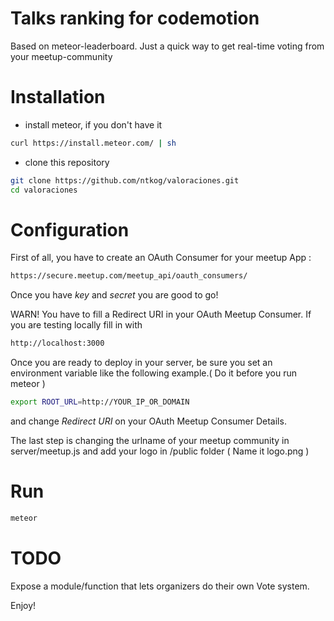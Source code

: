 # Talks ranking for codemotion

Based on meteor-leaderboard. Just a quick way to get real-time voting from your meetup-community

# Installation
- install meteor, if you don't have it
```bash
curl https://install.meteor.com/ | sh
```

- clone this repository
```bash
git clone https://github.com/ntkog/valoraciones.git
cd valoraciones
```

# Configuration

First of all, you have to create an OAuth Consumer for your meetup App :
```bash
https://secure.meetup.com/meetup_api/oauth_consumers/
```

Once you have *key* and *secret* you are good to go!

WARN! You have to fill a Redirect URI in your OAuth Meetup Consumer. If you are testing locally fill in with 
```bash
http://localhost:3000
```

Once you are ready to deploy in your server, be sure you set an environment variable like the following example.( Do it before you run meteor )
```bash
export ROOT_URL=http://YOUR_IP_OR_DOMAIN
```
and change *Redirect URI* on your OAuth Meetup Consumer Details.

The last step is changing the urlname of your meetup community in server/meetup.js and add your logo in /public folder ( Name it logo.png )



# Run

```bash
meteor
```

# TODO

Expose a module/function that lets organizers do their own Vote system.

Enjoy!
